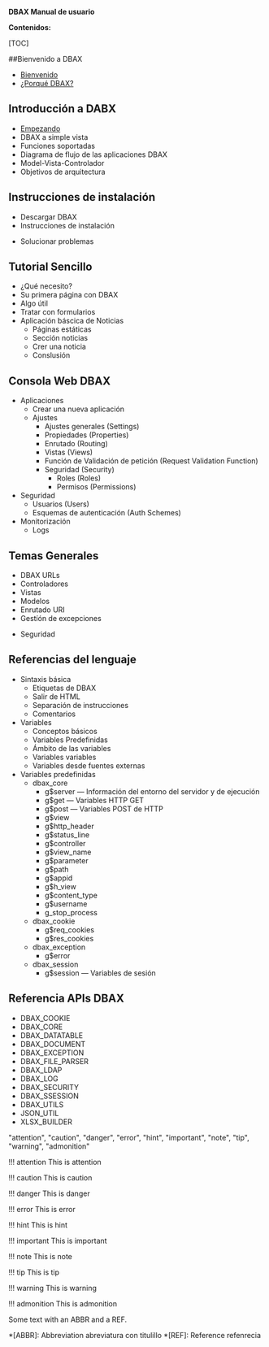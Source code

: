 <p class="page-header1"><b>DBAX Manual de usuario</b></p>

**Contenidos:**

[TOC]

##Bienvenido a DBAX
- [Bienvenido](welcome.md)
- [¿Porqué DBAX?](why.md)


## Introducción a DABX
- [Empezando](intro/empezando.md)
- DBAX a simple vista
- Funciones soportadas
- Diagrama de flujo de las aplicaciones DBAX
- Model-Vista-Controlador
- Objetivos de arquitectura

## Instrucciones de instalación
- Descargar DBAX
- Instrucciones de instalación
<!--- Atualizar desde una versión anterior-->
- Solucionar problemas

## Tutorial Sencillo
- ¿Qué necesito?
- Su primera página con DBAX
- Algo útil
- Tratar con formularios
- Aplicación báscica de Noticias
    + Páginas estáticas
    + Sección noticias
    + Crer una noticia
    + Conslusión

## Consola Web DBAX
- Aplicaciones
    - Crear una nueva aplicación
    - Ajustes
        + Ajustes generales (Settings)
        + Propiedades (Properties)
        + Enrutado (Routing)
        + Vistas (Views)
        + Función de Validación de petición (Request Validation Function)
        + Seguridad (Security)
            * Roles (Roles)
            * Permisos (Permissions)
- Seguridad
    + Usuarios (Users)
    + Esquemas de autenticación (Auth Schemes)
- Monitorización
    + Logs

## Temas Generales
- DBAX URLs
- Controladores
- Vistas
- Modelos
- Enrutado URI
- Gestíón de excepciones
<!-- - Caching -->
- Seguridad

## Referencias del lenguaje
- Sintaxis básica
    - Etiquetas de DBAX
    - Salir de HTML
    - Separación de instrucciones
    - Comentarios
- Variables
    - Conceptos básicos
    - Variables Predefinidas
    - Ámbito de las variables
    - Variables variables
    - Variables desde fuentes externas
- Variables predefinidas
    + dbax_core 
        * g$server — Información del entorno del servidor y de ejecución
        * g$get — Variables HTTP GET
        * g$post — Variables POST de HTTP
        * g$view 
        * g$http_header
        * g$status_line
        * g$controller
        * g$view_name
        *  g$parameter 
        * g$path 
        * g$appid 
        * g$h_view 
        * g$content_type
        * g$username        
        * g_stop_process
    + dbax_cookie
        * g$req_cookies 
        * g$res_cookies
    + dbax_exception
        * g$error 
    + dbax_session
        * g$session  — Variables de sesión

## Referencia APIs DBAX
+ DBAX_COOKIE
+ DBAX_CORE
+ DBAX_DATATABLE
+ DBAX_DOCUMENT
+ DBAX_EXCEPTION
+ DBAX\_FILE_PARSER
+ DBAX_LDAP
+ DBAX_LOG
+ DBAX_SECURITY
+ DBAX_SSESSION
+ DBAX_UTILS
+ JSON_UTIL
+ XLSX_BUILDER


"attention", "caution", "danger", "error", "hint", "important", "note", "tip", "warning", "admonition"

!!! attention
    This is attention

!!! caution
    This is caution

!!! danger
    This is danger

!!! error
    This is error

!!! hint
    This is hint

!!! important
    This is important

!!! note
    This is note

!!! tip
    This is tip

!!! warning
    This is warning

!!! admonition
    This is admonition



Some text with an ABBR and a REF.

*[ABBR]: Abbreviation abreviatura con titulillo
*[REF]: Reference refenrecia